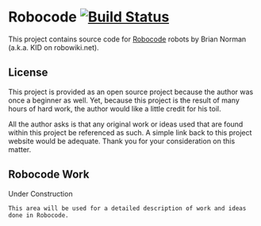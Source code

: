 Robocode [![Build Status](https://travis-ci.org/bnorm/robocode.png?branch=master)](https://travis-ci.org/bnorm/robocode)
========

This project contains source code for [Robocode](http://robocode.sourceforge.net/) robots by Brian Norman (a.k.a. KID
on robowiki.net).

License
-------

This project is provided as an open source project because the author was once a beginner as well. Yet, because this
project is the result of many hours of hard work, the author would like a little credit for his toil.

All the author asks is that any original work or ideas used that are found within this project be referenced as such.
A simple link back to this project website would be adequate. Thank you for your consideration on this matter.

Robocode Work
-------------

Under Construction

    This area will be used for a detailed description of work and ideas done in Robocode.

